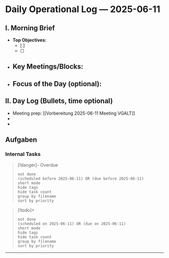 
# Daily Operational Log — 2025-06-11

## I. Morning Brief

- **Top Objectives:**
  - [ ]
  - [ ]
- **Key Meetings/Blocks:**
  -
- **Focus of the Day (optional):**
  -

## II. Day Log (Bullets, time optional)

- Meeting prep: [[Vorbereitung 2025-06-11 Meeting VGALT]]
-
-

## Aufgaben

### Internal Tasks

> [!danger]- Overdue
>```tasks
>not done
>(scheduled before 2025-06-11) OR (due before 2025-06-11)
>short mode
>hide tags
>hide task count
>group by filename
>sort by priority
>```

> [!todo]+
>```tasks
>not done
>(scheduled on 2025-06-11) OR (due on 2025-06-11)
>short mode
>hide tags
>hide task count
>group by filename
>sort by priority
>```

---
